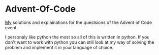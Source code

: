 # Advent-Of-Code
[My](https://www.github.com/tommie1236) solutions and explainations for the questsions of the Advent of Code event.  

I personaly like python the most so all of this is written in python. If you don't want to work with python you can still look at my way of solving the problem and implement it in your language of choice.

